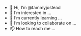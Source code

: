 - 👋 Hi, I’m @tammyjostead
- 👀 I’m interested in ...
- 🌱 I’m currently learning ...
- 💞️ I’m looking to collaborate on ...
- 📫 How to reach me ...

<!---
tammyjostead/tammyjostead is a ✨ special ✨ repository because its `README.md` (this file) appears on your GitHub profile.
You can click the Preview link to take a look at your changes.
--->
